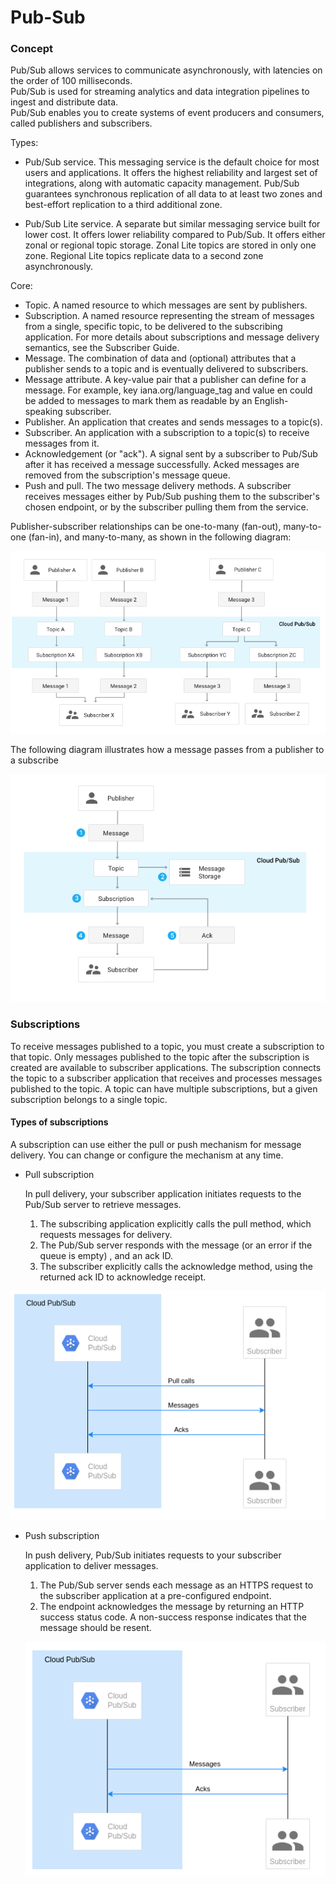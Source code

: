 # Pub-Sub


### Concept

Pub/Sub allows services to communicate asynchronously, with latencies on the order of 100 milliseconds.     
Pub/Sub is used for streaming analytics and data integration pipelines to ingest and distribute data.       
Pub/Sub enables you to create systems of event producers and consumers, called publishers and subscribers.

Types:

*   Pub/Sub service. This messaging service is the default choice for most users and applications. It offers the highest reliability and largest set of integrations, along with automatic capacity management. Pub/Sub guarantees synchronous replication of all data to at least two zones and best-effort replication to a third additional zone.

*   Pub/Sub Lite service. A separate but similar messaging service built for lower cost. It offers lower reliability compared to Pub/Sub. It offers either zonal or regional topic storage. Zonal Lite topics are stored in only one zone. Regional Lite topics replicate data to a second zone asynchronously.


Core:

*   Topic. A named resource to which messages are sent by publishers.
*   Subscription. A named resource representing the stream of messages from a single, specific topic, to be delivered to the subscribing application. For more details about subscriptions and message delivery semantics, see the Subscriber Guide.
*   Message. The combination of data and (optional) attributes that a publisher sends to a topic and is eventually delivered to subscribers.
*   Message attribute. A key-value pair that a publisher can define for a message. For example, key iana.org/language_tag and value en could be added to messages to mark them as readable by an English-speaking subscriber.
*   Publisher. An application that creates and sends messages to a topic(s).
*   Subscriber. An application with a subscription to a topic(s) to receive messages from it.
*   Acknowledgement (or "ack"). A signal sent by a subscriber to Pub/Sub after it has received a message successfully. Acked messages are removed from the subscription's message queue.
*   Push and pull. The two message delivery methods. A subscriber receives messages either by Pub/Sub pushing them to the subscriber's chosen endpoint, or by the subscriber pulling them from the service.


Publisher-subscriber relationships can be one-to-many (fan-out), many-to-one (fan-in), and many-to-many, as shown in the following diagram:

<p align="center">
  <img src="https://github.com/BenRamo06/Pub-Sub/blob/master/images/Publisher-Subscription.png">
</p>

The following diagram illustrates how a message passes from a publisher to a subscribe


<p align="center">
  <img src="https://github.com/BenRamo06/Pub-Sub/blob/master/images/Steps_PubSub.png">
</p>


### Subscriptions

To receive messages published to a topic, you must create a subscription to that topic. Only messages published to the topic after the subscription is created are available to subscriber applications. The subscription connects the topic to a subscriber application that receives and processes messages published to the topic. A topic can have multiple subscriptions, but a given subscription belongs to a single topic.

#### Types of subscriptions
A subscription can use either the pull or push mechanism for message delivery. You can change or configure the mechanism at any time.

* Pull subscription

  In pull delivery, your subscriber application initiates requests to the Pub/Sub server to retrieve messages.

  1. The subscribing application explicitly calls the pull method, which requests messages for delivery.   
  2. The Pub/Sub server responds with the message (or an error if the queue is empty) , and an ack ID.   
  3. The subscriber explicitly calls the acknowledge method, using the returned ack ID to acknowledge receipt.   

<p align="center">
  <img src="https://github.com/BenRamo06/Pub-Sub/blob/master/images/Pull_Subs.png">
</p>

* Push subscription

  In push delivery, Pub/Sub initiates requests to your subscriber application to deliver messages.    

  1. The Pub/Sub server sends each message as an HTTPS request to the subscriber application at a pre-configured endpoint.   
  2. The endpoint acknowledges the message by returning an HTTP success status code. A non-success response indicates that the message should be resent.   

  <p align="center">
  <img src="https://github.com/BenRamo06/Pub-Sub/blob/master/images/Push_Subs.png">
</p>